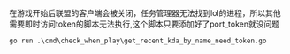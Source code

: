 在游戏开始后联盟的客户端会被关闭，任务管理器无法找到lol的进程，所以其他需要即时访问token的脚本无法执行,这个脚本只要添加好了port_token就没问题
```
go run .\cmd\check_when_play\get_recent_kda_by_name_need_token.go
```